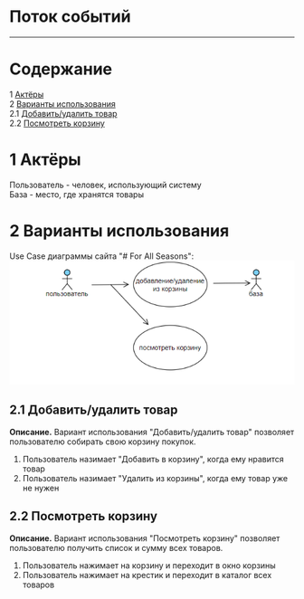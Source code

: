 

# Поток событий
---

# Содержание
1 [Актёры](#actors)  
2 [Варианты использования](#use_case)  
2.1 [Добавить/удалить товар](#add_alert)   
2.2 [Посмотреть корзину](#show_alert)


<a name="actors"/>

# 1 Актёры

Пользователь - человек, использующий систему <br>
База - место, где хранятся товары

<a name="use_case"/>

# 2 Варианты использования

Use Case диаграммы сайта "# For All Seasons":
![диалог пользования сайтом](Screenshot_4.png)


<a name="add_alert"/>

## 2.1 Добавить/удалить товар

**Описание.** Вариант использования "Добавить/удалить товар" позволяет пользователю собирать свою корзину покупок.
1. Пользователь назимает "Добавить в корзину", когда ему нравится товар
2. Пользователь назимает "Удалить из корзины", когда ему товар уже не нужен


<a name="show_alert"/>

## 2.2 Посмотреть корзину
**Описание.** Вариант использования "Посмотреть корзину" позволяет пользователю получить список и сумму всех товаров.
1. Пользователь нажимает на корзину и переходит в окно корзины
2. Пользователь нажимает на крестик и переходит в каталог всех товаров

